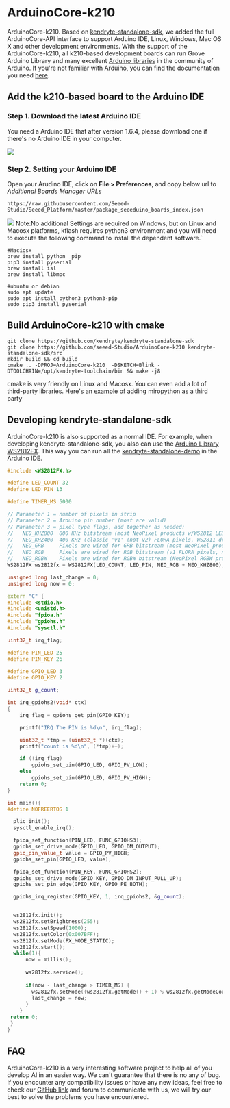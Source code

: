 # ArduinoCore-k210

 ArduinoCore-k210. Based on [kendryte-standalone-sdk](https://github.com/kendryte/kendryte-standalone-sdk), we added the full ArduinoCore-API interface to support Arduino IDE, Linux, Windows, Mac OS X and other development environments. With the support of the ArduinoCore-k210, all k210-based development boards can run Grove Arduino Library and many excellent [Arduino libraries](https://www.arduinolibraries.info/) in the community of Arduino. If you're not familiar with Arduino, you can find the documentation you need [here](https://www.arduino.cc/en/Guide/HomePage).


## Add the k210-based board to the Arduino IDE

### Step 1. Download the latest Arduino IDE

You need a Arduino IDE that after version 1.6.4, please download one if there's no Arduino IDE in your computer.

[![](https://raw.githubusercontent.com/SeeedDocument/Seeeduino_Stalker_V3_1/master/images/Download_IDE.png)](https://www.arduino.cc/en/Main/Software)

### Step 2. Setting your Arduino IDE

Open your Arudino IDE, click on **File > Preferences**, and copy below url to *Additional Boards Manager URLs*

```
https://raw.githubusercontent.com/Seeed-Studio/Seeed_Platform/master/package_seeeduino_boards_index.json
```
![](https://user-images.githubusercontent.com/4081906/56029634-6a5f3480-5d4d-11e9-9eff-676c70fd5a6e.gif)
Note:No additional Settings are required on Windows, but on Linux and Macosx platforms, kflash requires python3 environment and you will need to execute the following command to install the dependent software.`
```
#Maciosx
brew install python  pip
pip3 install pyserial
brew install isl
brew install libmpc
```
```
#ubuntu or debian
sudo apt update
sudo apt install python3 python3-pip
sudo pip3 install pyserial

```

## Build ArduinoCore-k210 with cmake

```
git clone https://github.com/kendryte/kendryte-standalone-sdk
git clone https://github.com/seeed-Studio/ArduinoCore-k210 kendryte-standalone-sdk/src
mkdir build && cd build
cmake .. -DPROJ=ArduinoCore-k210  -DSKETCH=Blink -DTOOLCHAIN=/opt/kendryte-toolchain/bin && make -j8
```
cmake is very friendly on Linux and Macosx. You can even add a lot of third-party libraries. Here's an [example](https://github.com/Seeed-Studio/ArduinoCore-k210/blob/kendryte-standalone-sdk/micropython.cmake) of adding miropython as a third party

##  Developing kendryte-standalone-sdk
ArduinoCore-k210 is also supported as a normal IDE. For example, when developing kendryte-standalone-sdk, you also can use the [Arduino Library WS2812FX](https://github.com/kitesurfer1404/WS2812FX). This way you can run all the [kendryte-standalone-demo](https://github.com/kendryte/kendryte-standalone-demo) in the Arduino IDE.
```cpp
#include <WS2812FX.h>

#define LED_COUNT 32
#define LED_PIN 13

#define TIMER_MS 5000

// Parameter 1 = number of pixels in strip
// Parameter 2 = Arduino pin number (most are valid)
// Parameter 3 = pixel type flags, add together as needed:
//   NEO_KHZ800  800 KHz bitstream (most NeoPixel products w/WS2812 LEDs)
//   NEO_KHZ400  400 KHz (classic 'v1' (not v2) FLORA pixels, WS2811 drivers)
//   NEO_GRB     Pixels are wired for GRB bitstream (most NeoPixel products)
//   NEO_RGB     Pixels are wired for RGB bitstream (v1 FLORA pixels, not v2)
//   NEO_RGBW    Pixels are wired for RGBW bitstream (NeoPixel RGBW products)
WS2812FX ws2812fx = WS2812FX(LED_COUNT, LED_PIN, NEO_RGB + NEO_KHZ800);

unsigned long last_change = 0;
unsigned long now = 0;

extern "C" {
#include <stdio.h>
#include <unistd.h>
#include "fpioa.h"
#include "gpiohs.h"
#include "sysctl.h"

uint32_t irq_flag;

#define PIN_LED 25
#define PIN_KEY 26

#define GPIO_LED 3
#define GPIO_KEY 2

uint32_t g_count;

int irq_gpiohs2(void* ctx)
{
    irq_flag = gpiohs_get_pin(GPIO_KEY);

    printf("IRQ The PIN is %d\n", irq_flag);

    uint32_t *tmp = (uint32_t *)(ctx);
    printf("count is %d\n", (*tmp)++);

    if (!irq_flag)
        gpiohs_set_pin(GPIO_LED, GPIO_PV_LOW);
    else
        gpiohs_set_pin(GPIO_LED, GPIO_PV_HIGH);
    return 0;
}

int main(){
#define NOFREERTOS 1

  plic_init();
  sysctl_enable_irq();

  fpioa_set_function(PIN_LED, FUNC_GPIOHS3);
  gpiohs_set_drive_mode(GPIO_LED, GPIO_DM_OUTPUT);
  gpio_pin_value_t value = GPIO_PV_HIGH;
  gpiohs_set_pin(GPIO_LED, value);

  fpioa_set_function(PIN_KEY, FUNC_GPIOHS2);
  gpiohs_set_drive_mode(GPIO_KEY, GPIO_DM_INPUT_PULL_UP);
  gpiohs_set_pin_edge(GPIO_KEY, GPIO_PE_BOTH);

  gpiohs_irq_register(GPIO_KEY, 1, irq_gpiohs2, &g_count);


  ws2812fx.init();
  ws2812fx.setBrightness(255);
  ws2812fx.setSpeed(1000);
  ws2812fx.setColor(0x007BFF);
  ws2812fx.setMode(FX_MODE_STATIC);
  ws2812fx.start();
  while(1){
      now = millis();
    
      ws2812fx.service();
    
      if(now - last_change > TIMER_MS) {
        ws2812fx.setMode((ws2812fx.getMode() + 1) % ws2812fx.getModeCount());
        last_change = now;
      }    
    }
 return 0; 
 }
}

```

## FAQ
ArduinoCore-k210 is a very interesting software project to help all of you develop AI in an easier way. We can't guarantee that there is no any of bug.  If you encounter any compatibility issues or have any new ideas, feel free to check our [GitHub link](https://github.com/Seeed-Studio/ArduinoCore-k210/issues) and forum to communicate with us, we will try our best to solve the problems you have encountered. 

